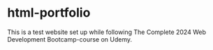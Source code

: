 # html-portfolio
This is a test website set up while following The Complete 2024 Web Development Bootcamp-course on Udemy.
